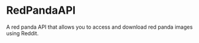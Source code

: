 # RedPandaAPI
A red panda API that allows you to access and download red panda images using Reddit.
